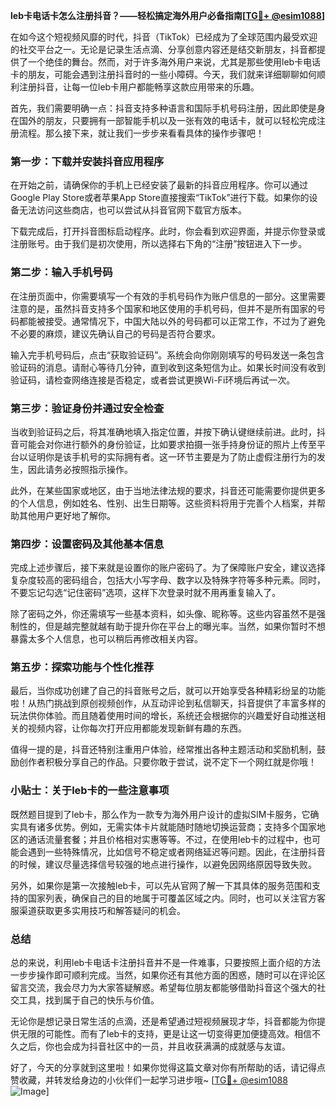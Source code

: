 **leb卡电话卡怎么注册抖音？——轻松搞定海外用户必备指南[[TG💪+ @esim1088](https://t.me/s/esim1088)]**

在如今这个短视频风靡的时代，抖音（TikTok）已经成为了全球范围内最受欢迎的社交平台之一。无论是记录生活点滴、分享创意内容还是结交新朋友，抖音都提供了一个绝佳的舞台。然而，对于许多海外用户来说，尤其是那些使用leb卡电话卡的朋友，可能会遇到注册抖音时的一些小障碍。今天，我们就来详细聊聊如何顺利注册抖音，让每一位leb卡用户都能畅享这款应用带来的乐趣。

首先，我们需要明确一点：抖音支持多种语言和国际手机号码注册，因此即使是身在国外的朋友，只要拥有一部智能手机以及一张有效的电话卡，就可以轻松完成注册流程。那么接下来，就让我们一步步来看看具体的操作步骤吧！

### 第一步：下载并安装抖音应用程序

在开始之前，请确保你的手机上已经安装了最新的抖音应用程序。你可以通过Google Play Store或者苹果App Store直接搜索“TikTok”进行下载。如果你的设备无法访问这些商店，也可以尝试从抖音官网下载官方版本。

下载完成后，打开抖音图标启动程序。此时，你会看到欢迎界面，并提示你登录或注册账号。由于我们是初次使用，所以选择右下角的“注册”按钮进入下一步。

### 第二步：输入手机号码

在注册页面中，你需要填写一个有效的手机号码作为账户信息的一部分。这里需要注意的是，虽然抖音支持多个国家和地区使用的手机号码，但并不是所有国家的号码都能被接受。通常情况下，中国大陆以外的号码都可以正常工作，不过为了避免不必要的麻烦，建议先确认自己的号码是否符合要求。

输入完手机号码后，点击“获取验证码”。系统会向你刚刚填写的号码发送一条包含验证码的消息。请耐心等待几分钟，直到收到这条短信为止。如果长时间没有收到验证码，请检查网络连接是否稳定，或者尝试更换Wi-Fi环境后再试一次。

### 第三步：验证身份并通过安全检查

当收到验证码之后，将其准确地填入指定位置，并按下确认键继续前进。此时，抖音可能会对你进行额外的身份验证，比如要求拍摄一张手持身份证的照片上传至平台以证明你是该手机号的实际拥有者。这一环节主要是为了防止虚假注册行为的发生，因此请务必按照指示操作。

此外，在某些国家或地区，由于当地法律法规的要求，抖音还可能需要你提供更多的个人信息，例如姓名、性别、出生日期等。这些资料将用于完善个人档案，并帮助其他用户更好地了解你。

### 第四步：设置密码及其他基本信息

完成上述步骤后，接下来就是设置你的账户密码了。为了保障账户安全，建议选择复杂度较高的密码组合，包括大小写字母、数字以及特殊字符等多种元素。同时，不要忘记勾选“记住密码”选项，这样下次登录时就不用再重复输入了。

除了密码之外，你还需填写一些基本资料，如头像、昵称等。这些内容虽然不是强制性的，但是越完整就越有助于提升你在平台上的曝光率。当然，如果你暂时不想暴露太多个人信息，也可以稍后再修改相关内容。

### 第五步：探索功能与个性化推荐

最后，当你成功创建了自己的抖音账号之后，就可以开始享受各种精彩纷呈的功能啦！从热门挑战到原创视频创作，从互动评论到私信聊天，抖音提供了丰富多样的玩法供你体验。而且随着使用时间的增长，系统还会根据你的兴趣爱好自动推送相关的视频内容，让你每次打开应用都能发现新鲜有趣的东西。

值得一提的是，抖音还特别注重用户体验，经常推出各种主题活动和奖励机制，鼓励创作者积极分享自己的作品。只要你敢于尝试，说不定下一个网红就是你哦！

### 小贴士：关于leb卡的一些注意事项

既然题目提到了leb卡，那么作为一款专为海外用户设计的虚拟SIM卡服务，它确实具有诸多优势。例如，无需实体卡片就能随时随地切换运营商；支持多个国家地区的通话流量套餐；并且价格相对实惠等等。不过，在使用leb卡的过程中，也可能会遇到一些特殊情况，比如信号不稳定或者网络延迟等问题。因此，在注册抖音的时候，建议尽量选择信号较强的地点进行操作，以避免因网络原因导致失败。

另外，如果你是第一次接触leb卡，可以先从官网了解一下其具体的服务范围和支持的国家列表，确保自己的目的地属于可覆盖区域之内。同时，也可以关注官方客服渠道获取更多实用技巧和解答疑问的机会。

### 总结

总的来说，利用leb卡电话卡注册抖音并不是一件难事，只要按照上面介绍的方法一步步操作即可顺利完成。当然，如果你还有其他方面的困惑，随时可以在评论区留言交流，我会尽力为大家答疑解惑。希望每位朋友都能够借助抖音这个强大的社交工具，找到属于自己的快乐与价值。

无论你是想记录日常生活的点滴，还是希望通过短视频展现才华，抖音都能为你提供无限的可能性。而有了leb卡的支持，更是让这一切变得更加便捷高效。相信不久之后，你也会成为抖音社区中的一员，并且收获满满的成就感与友谊。

好了，今天的分享就到这里啦！如果你觉得这篇文章对你有所帮助的话，请记得点赞收藏，并转发给身边的小伙伴们一起学习进步哦~ [[TG💪+ @esim1088](https://t.me/s/esim1088) ![Image](https://i.postimg.cc/4NQfJmqS/Snipaste-2025-05-13-00-14-12.png)]